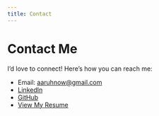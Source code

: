 ```yaml
---
title: Contact
---
```


# Contact Me

I’d love to connect! Here’s how you can reach me:

- Email: [aaruhnow@gmail.com](mailto:aaruhnow@gmail.com)
- [LinkedIn](https://linkedin.com/in/aruhnow)
- [GitHub](https://github.com/aaruhnow)
- [View My Resume](Ruhnow-Andrew-Resume.pdf)
